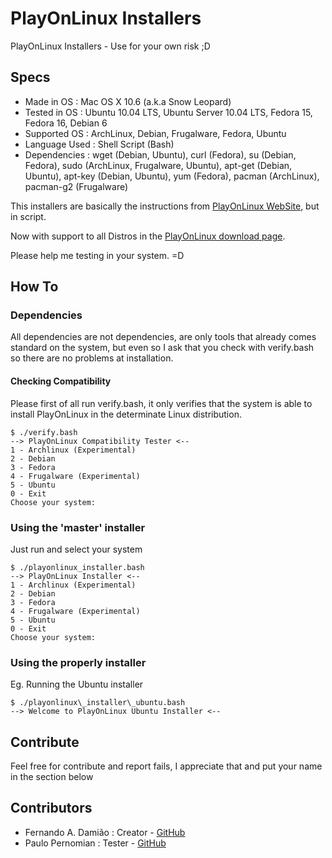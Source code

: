PlayOnLinux Installers
======================

PlayOnLinux Installers - Use for your own risk ;D

## Specs
* Made in OS : Mac OS X 10.6 (a.k.a Snow Leopard)
* Tested in OS : Ubuntu 10.04 LTS, Ubuntu Server 10.04 LTS, Fedora 15, Fedora 16, Debian 6
* Supported OS : ArchLinux, Debian, Frugalware, Fedora, Ubuntu
* Language Used  : Shell Script (Bash)
* Dependencies : wget (Debian, Ubuntu), curl (Fedora), su (Debian, Fedora), sudo (ArchLinux, Frugalware, Ubuntu), apt-get (Debian, Ubuntu), apt-key (Debian, Ubuntu), yum (Fedora), pacman (ArchLinux), pacman-g2 (Frugalware)


This installers are basically the instructions from [PlayOnLinux WebSite](http://www.playonlinux.com/en/download.html), but in script.

Now with support to all Distros in the [PlayOnLinux download page](http://www.playonlinux.com/en/download.html).


Please help me testing in your system. =D


## How To
### Dependencies
All dependencies are not dependencies, are only tools that already comes standard on the system, but even so I ask that you check with verify.bash so there are no problems at installation.

#### Checking Compatibility
Please first of all run verify.bash, it only verifies that the system is able to install PlayOnLinux in the determinate Linux distribution.
```
$ ./verify.bash
--> PlayOnLinux Compatibility Tester <--
1 - Archlinux (Experimental)
2 - Debian
3 - Fedora
4 - Frugalware (Experimental)
5 - Ubuntu
0 - Exit
Choose your system:
```

### Using the 'master' installer
Just run and select your system

```
$ ./playonlinux_installer.bash
--> PlayOnLinux Installer <--
1 - Archlinux (Experimental)
2 - Debian
3 - Fedora
4 - Frugalware (Experimental)
5 - Ubuntu
0 - Exit
Choose your system: 
```

### Using the properly installer
Eg. Running the Ubuntu installer

```
$ ./playonlinux\_installer\_ubuntu.bash
--> Welcome to PlayOnLinux Ubuntu Installer <--
```


## Contribute
Feel free for contribute and report fails, I appreciate that and put your name in the section below


## Contributors
* Fernando A. Damião : Creator - [GitHub](https://github.com/fadamiao)
* Paulo Pernomian : Tester - [GitHub](https://github.com/pernomian)
